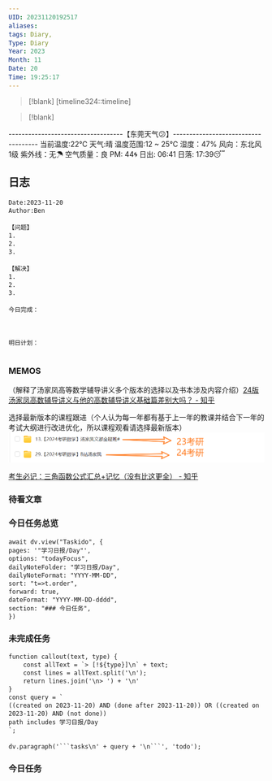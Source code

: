 ```yaml
---
UID: 20231120192517
aliases: 
tags: Diary,
Type: Diary
Year: 2023
Month: 11
Date: 20
Time: 19:25:17
---
```

> [!blank] 
> [timeline324::timeline]

>[!blank]
> 
-----------------------------------【东莞天气😕】------------------------------------
当前温度:22℃
天气:晴
温度范围:12 ~ 25℃
湿度：47%
风向：东北风 1级
紫外线：无☂
空气质量：良 PM: 44🌀
日出: 06:41 日落: 17:39😴

## 日志

```
Date:2023-11-20
Author:Ben

【问题】
1.
2.
3.

【解决】
1.
2.
3.

今日完成：



明日计划：


```

### MEMOS

（解释了汤家凤高等数学辅导讲义多个版本的选择以及书本涉及内容介绍）[24版汤家凤高数辅导讲义与他的高数辅导讲义基础篇差别大吗？ - 知乎](https://www.zhihu.com/question/560603611/answer/2754285210)

选择最新版本的课程跟进（个人认为每一年都有基于上一年的教课并结合下一年的考试大纲进行改进优化，所以课程观看请选择最新版本）![](asset/Pasted%20image%2020231120193350.png)

[考生必记：三角函数公式汇总+记忆（没有比这更全） - 知乎](https://zhuanlan.zhihu.com/p/390928056)

### 待看文章



### 今日任务总览

```dataviewjs
await dv.view("Taskido", {
pages: '"学习日报/Day"',
options: "todayFocus",
dailyNoteFolder: "学习日报/Day",
dailyNoteFormat: "YYYY-MM-DD",
sort: "t=>t.order",
forward: true,
dateFormat: "YYYY-MM-DD-dddd",
section: "### 今日任务",
})
```

### 未完成任务

```dataviewjs
function callout(text, type) {
    const allText = `> [!${type}]\n` + text;
    const lines = allText.split('\n');
    return lines.join('\n> ') + '\n'
}
const query = `
((created on 2023-11-20) AND (done after 2023-11-20)) OR ((created on 2023-11-20) AND (not done))
path includes 学习日报/Day
`;

dv.paragraph('```tasks\n' + query + '\n```', 'todo');
```


### 今日任务
